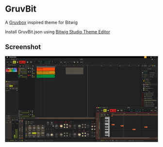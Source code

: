 # GruvBit
A [Gruvbox](https://github.com/morhetz/gruvbox) inspired theme for Bitwig

Install GruvBit.json using 
[Bitwig Studio Theme Editor](https://github.com/Berikai/bitwig-theme-editor)
## Screenshot
![screenshot](Screenshot.png)


